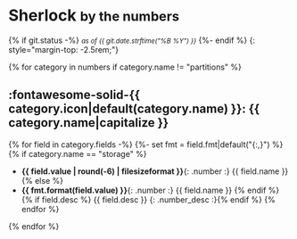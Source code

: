 # Sherlock <small>by the numbers</small>
{% if git.status -%}
<small>_as of {{ git.date.strftime("%B %Y") }}_</small>
{%- endif %}
{: style="margin-top: -2.5rem;"}


{% for category in numbers if category.name != "partitions" %}
## :fontawesome-solid-{{ category.icon|default(category.name) }}: {{ category.name|capitalize }}
  {% for field in category.fields -%}
    {%- set fmt = field.fmt|default("{:,}") %}
      {% if category.name == "storage" %}
   * **{{ field.value | round(-6) | filesizeformat }}**{: .number :} {{ field.name }}
      {% else %}
   * **{{ fmt.format(field.value) }}**{: .number :} {{ field.name }}
      {% endif %}
     {% if field.desc %}
     {{ field.desc }}
     {: .number_desc :}{% endif %}
  {% endfor %}

{% endfor %}



